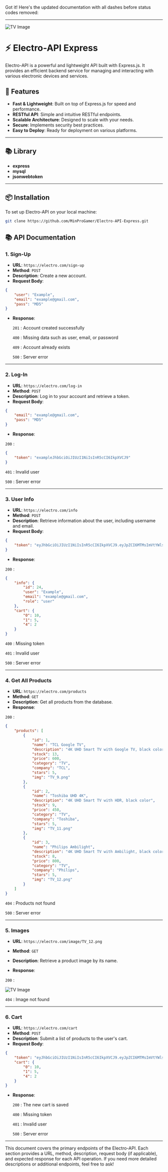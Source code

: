 Got it! Here's the updated documentation with all dashes before status codes removed:

---

![TV Image](image/Logo.png)

# ⚡️ Electro-API Express

Electro-API is a powerful and lightweight API built with Express.js. It provides an efficient backend service for managing and interacting with various electronic devices and services.

## 🚀 Features

- **Fast & Lightweight**: Built on top of Express.js for speed and performance.
- **RESTful API**: Simple and intuitive RESTful endpoints.
- **Scalable Architecture**: Designed to scale with your needs.
- **Secure**: Implements security best practices.
- **Easy to Deploy**: Ready for deployment on various platforms.

---

## 📚 Library

- **express**
- **mysql**
- **jsonwebtoken**

---

## 📦 Installation

To set up Electro-API on your local machine:

```bash
git clone https://github.com/MinProGamer/Electro-API-Express.git
```

## 📚 API Documentation

### 1. **Sign-Up**

- **URL**: `https://electro.com/sign-up`
- **Method**: `POST`
- **Description**: Create a new account.
- **Request Body**:

```json
{
    "user": "Example",
    "email": "example@gmail.com",
    "pass": "MD5"
}
```

- **Response**:

  `201` : Account created successfully

  `400` : Missing data such as user, email, or password

  `409` : Account already exists

  `500` : Server error

---

### 2. **Log-In**

- **URL**: `https://electro.com/log-in`
- **Method**: `POST`
- **Description**: Log in to your account and retrieve a token.
- **Request Body**:

```json
{
    "email": "example@gmail.com",
    "pass": "MD5"
}
```

- **Response**: 

`200` :

```json
{
    "token": "exampleJhbGciOiJIUzI1NiIsInR5cCI6IkpXVCJ9"
}
```

  `401` : Invalid user

  `500` : Server error

---

### 3. **User Info**

- **URL**: `https://electro.com/info`
- **Method**: `POST`
- **Description**: Retrieve information about the user, including username and email.
- **Request Body**:

```json
{
    "token": "eyJhbGciOiJIUzI1NiIsInR5cCI6IkpXVCJ9.eyJpZCI6MTMsImVtYWlsIjoiWmFrYXJpYUBnbWFpbC5jb20iLCJwYXNzIjoiTUQ1IiwiaWF0IjoxNzI0NzY4MjQ4fQ.CP16kYvC-zVIlFOr9q0vRbsy1HQhdd-64m3I4niHF6s"
}
```

- **Response**:

`200` :
```json
{
    "info": {
        "id": 24,
        "user": "Example",
        "email": "example@gmail.com",
        "role": "user"
    },
    "cart": {
        "0": 10,
        "1": 5,
        "4": 2
    }
}
```

  `400` : Missing token

  `401` : Invalid user

  `500` : Server error

---

### 4. **Get All Products**

- **URL**: `https://electro.com/products`
- **Method**: `GET`
- **Description**: Get all products from the database.
- **Response**:

`200` :
```json
{
    "products": [
        {
            "id": 1,
            "name": "TCL Google TV",
            "description": "4K UHD Smart TV with Google TV, black color",
            "stock": 13,
            "price": 600,
            "category": "TV",
            "company": "TCL",
            "stars": 5,
            "img": "TV_9.png"
        },
        {
            "id": 2,
            "name": "Toshiba UHD 4K",
            "description": "4K UHD Smart TV with HDR, black color",
            "stock": 9,
            "price": 450,
            "category": "TV",
            "company": "Toshiba",
            "stars": 5,
            "img": "TV_11.png"
        },
        {
            "id": 3,
            "name": "Philips Ambilight",
            "description": "4K UHD Smart TV with Ambilight, black color",
            "stock": 8,
            "price": 800,
            "category": "TV",
            "company": "Philips",
            "stars": 5,
            "img": "TV_12.png"
        }
    ]
}
```

  `404` : Products not found

  `500` : Server error

---

### 5. **Images**

- **URL**: `https://electro.com/image/TV_12.png`
- **Method**: `GET`
- **Description**: Retrieve a product image by its name.

- **Response**:

`200` :

![TV Image](image/TV_12.png)

  `404` : Image not found

---

### 6. **Cart**

- **URL**: `https://electro.com/cart`
- **Method**: `POST`
- **Description**: Submit a list of products to the user's cart.
- **Request Body**:

```json
{
    "token": "eyJhbGciOiJIUzI1NiIsInR5cCI6IkpXVCJ9.eyJpZCI6MTMsImVtYWlsIjoiWmFrYXJpYUBnbWFpbC5jb20iLCJwYXNzIjoiTUQ1IiwiaWF0IjoxNzI0NzY4MjQ4fQ.CP16kYvC-zVIlFOr9q0vRbsy1HQhdd-64m3I4niHF6s",
    "cart": {
        "0": 10,
        "1": 5,
        "4": 2
    }
}
```

- **Response**:

  `200` : The new cart is saved

  `400` : Missing token

  `401` : Invalid user

  `500` : Server error

---

This document covers the primary endpoints of the Electro-API. Each section provides a URL, method, description, request body (if applicable), and expected response for each API operation. If you need more detailed descriptions or additional endpoints, feel free to ask!